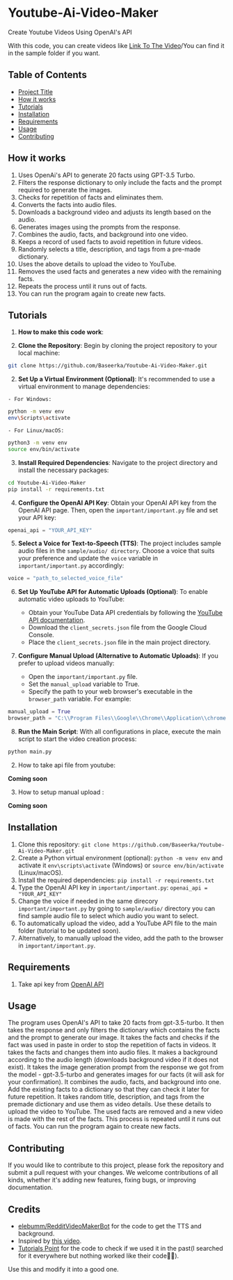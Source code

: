 # Youtube-Ai-Video-Maker<a id="project-title"></a>

Create Youtube Videos Using OpenAI's API

With this code, you can create videos like [Link To The Video](https://youtube.com/shorts/WWt5XI1te14?feature=share)/You can find it in the sample folder if you want.

## Table of Contents

- [Project Title](#project-title)
- [How it works](#explanation)
- [Tutorials](#tutorials)
- [Installation](#installation)
- [Requirements](#requirements)
- [Usage](#usage)
- [Contributing](#contributing)

## How it works<a id="explanation"></a>

1. Uses OpenAi's API to generate 20 facts using GPT-3.5 Turbo.
2. Filters the response dictionary to only include the facts and the prompt required to generate the images.
3. Checks for repetition of facts and eliminates them.
4. Converts the facts into audio files.
5. Downloads a background video and adjusts its length based on the audio.
6. Generates images using the prompts from the response.
7. Combines the audio, facts, and background into one video.
8. Keeps a record of used facts to avoid repetition in future videos.
9. Randomly selects a title, description, and tags from a pre-made dictionary.
10. Uses the above details to upload the video to YouTube.
11. Removes the used facts and generates a new video with the remaining facts.
12. Repeats the process until it runs out of facts.
13. You can run the program again to create new facts.

## Tutorials<a id="tutorials"></a>

1. **How to make this code work**:

  1. **Clone the Repository**: 
    Begin by cloning the project repository to your local machine:​
  
  ```bash
  git clone https://github.com/Baseerka/Youtube-Ai-Video-Maker.git
  ```
  
  2. **Set Up a Virtual Environment (Optional)**: 
    It's recommended to use a virtual environment to manage dependencies:​
  
    - For Windows:​
  
  ```bash
  python -m venv env
  env\Scripts\activate
  ```
  
    - For Linux/macOS:​
  
  ```bash
  python3 -m venv env
  source env/bin/activate
  ```
  
  3. **Install Required Dependencies**: 
     Navigate to the project directory and install the necessary packages:​
  
  ```bash
  cd Youtube-Ai-Video-Maker
  pip install -r requirements.txt
  ```
  
  4. **Configure the OpenAI API Key**: 
    Obtain your OpenAI API key from the OpenAI API page. Then, open the `important/important.py` file and set your API key:​
  
  ```python
  openai_api = "YOUR_API_KEY"
  ```
  
  5. **Select a Voice for Text-to-Speech (TTS)**: 
    The project includes sample audio files in the `sample/audio/ directory`. Choose a voice that suits your preference and update the `voice` variable in `important/important.py` accordingly:​
  
  ```python
  voice = "path_to_selected_voice_file"
  ```
  
  6. **Set Up YouTube API for Automatic Uploads (Optional)**: 
    To enable automatic video uploads to YouTube:​
  
      - Obtain your YouTube Data API credentials by following the [YouTube API documentation](https://developers.google.com/youtube/registering_an_application).​
      - Download the `client_secrets.json` file from the Google Cloud Console.​
      - Place the `client_secrets.json` file in the main project directory.​
  
  7. **Configure Manual Upload (Alternative to Automatic Uploads)**:
     If you prefer to upload videos manually:​
  
      - Open the `important/important.py` file.​
      - Set the `manual_upload` variable to True.​
      - Specify the path to your web browser's executable in the `browser_path` variable. For example:​
  
  ```python
  manual_upload = True
  browser_path = "C:\\Program Files\\Google\\Chrome\\Application\\chrome.exe"
  ```
  
  8. **Run the Main Script**: 
    With all configurations in place, execute the main script to start the video creation process:​

```bash
python main.py
```

2. How to take api file from youtube:

<b>Coming soon</b>

3. How to setup manual upload :

<b>Coming soon</b>

## Installation

1. Clone this repository: `git clone https://github.com/Baseerka/Youtube-Ai-Video-Maker.git`
2. Create a Python virtual environment (optional): `python -m venv env` and activate it `env\scripts\activate` (Windows) or `source env/bin/activate` (Linux/macOS).
3. Install the required dependencies: `pip install -r requirements.txt`
4. Type the OpenAI API key in `important/important.py`: `openai_api = "YOUR_API_KEY"`
5. Change the voice if needed in the same direcory `important/important.py` by going to `sample/audio/` directory you can find sample audio file to select which audio you want to select.
6. To automatically upload the video, add a YouTube API file to the main folder (tutorial to be updated soon).
7. Alternatively, to manually upload the video, add the path to the browser in `important/important.py`.

## Requirements <a id="requirements"></a>

1. Take api key from [OpenAI API](https://platform.openai.com/account/api-keys)

## Usage

The program uses OpenAI's API to take 20 facts from gpt-3.5-turbo. It then takes the response and only filters the dictionary which contains the facts and the prompt to generate our image. It takes the facts and checks if the fact was used in paste in order to stop the repetition of facts in videos. It takes the facts and changes them into audio files. It makes a background according to the audio length (downloads background video if it does not exist). It takes the image generation prompt from the response we got from the model - gpt-3.5-turbo and generates images for our facts (it will ask for your confirmation). It combines the audio, facts, and background into one. Add the existing facts to a dictionary so that they can check it later for future repetition. It takes random title, description, and tags from the premade dictionary and use them as video details. Use these details to upload the video to YouTube. The used facts are removed and a new video is made with the rest of the facts. This process is repeated until it runs out of facts. You can run the program again to create new facts.

## Contributing

If you would like to contribute to this project, please fork the repository and submit a pull request with your changes. We welcome contributions of all kinds, whether it's adding new features, fixing bugs, or improving documentation.

## Credits

- [elebumm/RedditVideoMakerBot](https://github.com/elebumm/RedditVideoMakerBot) for the code to get the TTS and background.
- Inspired by [this video](https://youtu.be/CjHP1W3nxe8a).
- [Tutorials Point](https://www.tutorialspoint.com/program-to-check-whether-two-sentences-are-similar-or-not-in-python) for the code to check if we used it in the past(I searched for it everywhere but nothing worked like their code🤯🤯).

Use this and modify it into a good one.
